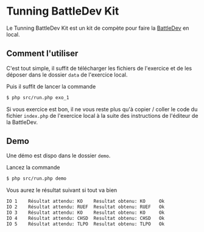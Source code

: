 # Tunning BattleDev Kit

Le Tunning BattleDev Kit est un kit de compète pour faire la [BattleDev](https://battledev.blogdumoderateur.com/) en local.

## Comment l'utiliser
C'est tout simple, il suffit de télécharger les fichiers de l'exercice et de les déposer dans le dossier `data` de l'exercice local.

Puis il suffit de lancer la commande

```bash
$ php src/run.php exo_1
``` 

Si vous exercice est bon, il ne vous reste plus qu'à copier / coller le code du fichier `index.php` de l'exercice local à la suite des instructions de l'éditeur de la BattleDev.

## Demo
Une démo est dispo dans le dossier `demo`.

Lancez la commande

```bash
$ php src/run.php demo
```


Vous aurez le résultat suivant si tout va bien

```bash
IO 1    Résultat attendu: KO    Resultat obtenu: KO     Ok
IO 2    Résultat attendu: RUEF  Resultat obtenu: RUEF   Ok
IO 3    Résultat attendu: KO    Resultat obtenu: KO     Ok
IO 4    Résultat attendu: CHSD  Resultat obtenu: CHSD   Ok
IO 5    Résultat attendu: TLPO  Resultat obtenu: TLPO   Ok
```
